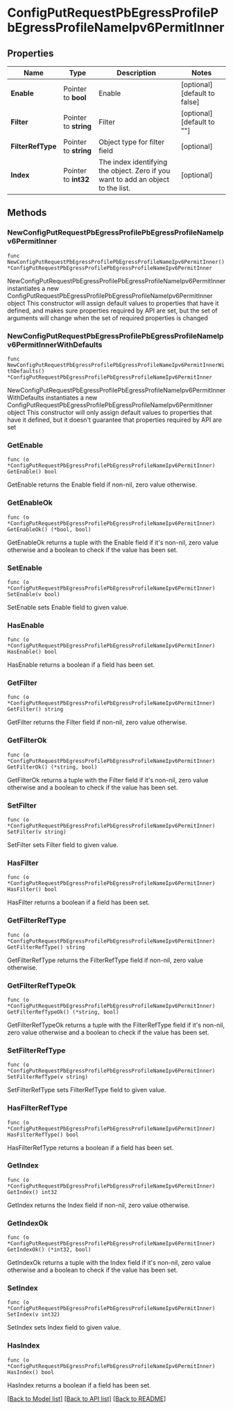 # ConfigPutRequestPbEgressProfilePbEgressProfileNameIpv6PermitInner

## Properties

Name | Type | Description | Notes
------------ | ------------- | ------------- | -------------
**Enable** | Pointer to **bool** | Enable | [optional] [default to false]
**Filter** | Pointer to **string** | Filter | [optional] [default to ""]
**FilterRefType** | Pointer to **string** | Object type for filter field | [optional] 
**Index** | Pointer to **int32** | The index identifying the object. Zero if you want to add an object to the list. | [optional] 

## Methods

### NewConfigPutRequestPbEgressProfilePbEgressProfileNameIpv6PermitInner

`func NewConfigPutRequestPbEgressProfilePbEgressProfileNameIpv6PermitInner() *ConfigPutRequestPbEgressProfilePbEgressProfileNameIpv6PermitInner`

NewConfigPutRequestPbEgressProfilePbEgressProfileNameIpv6PermitInner instantiates a new ConfigPutRequestPbEgressProfilePbEgressProfileNameIpv6PermitInner object
This constructor will assign default values to properties that have it defined,
and makes sure properties required by API are set, but the set of arguments
will change when the set of required properties is changed

### NewConfigPutRequestPbEgressProfilePbEgressProfileNameIpv6PermitInnerWithDefaults

`func NewConfigPutRequestPbEgressProfilePbEgressProfileNameIpv6PermitInnerWithDefaults() *ConfigPutRequestPbEgressProfilePbEgressProfileNameIpv6PermitInner`

NewConfigPutRequestPbEgressProfilePbEgressProfileNameIpv6PermitInnerWithDefaults instantiates a new ConfigPutRequestPbEgressProfilePbEgressProfileNameIpv6PermitInner object
This constructor will only assign default values to properties that have it defined,
but it doesn't guarantee that properties required by API are set

### GetEnable

`func (o *ConfigPutRequestPbEgressProfilePbEgressProfileNameIpv6PermitInner) GetEnable() bool`

GetEnable returns the Enable field if non-nil, zero value otherwise.

### GetEnableOk

`func (o *ConfigPutRequestPbEgressProfilePbEgressProfileNameIpv6PermitInner) GetEnableOk() (*bool, bool)`

GetEnableOk returns a tuple with the Enable field if it's non-nil, zero value otherwise
and a boolean to check if the value has been set.

### SetEnable

`func (o *ConfigPutRequestPbEgressProfilePbEgressProfileNameIpv6PermitInner) SetEnable(v bool)`

SetEnable sets Enable field to given value.

### HasEnable

`func (o *ConfigPutRequestPbEgressProfilePbEgressProfileNameIpv6PermitInner) HasEnable() bool`

HasEnable returns a boolean if a field has been set.

### GetFilter

`func (o *ConfigPutRequestPbEgressProfilePbEgressProfileNameIpv6PermitInner) GetFilter() string`

GetFilter returns the Filter field if non-nil, zero value otherwise.

### GetFilterOk

`func (o *ConfigPutRequestPbEgressProfilePbEgressProfileNameIpv6PermitInner) GetFilterOk() (*string, bool)`

GetFilterOk returns a tuple with the Filter field if it's non-nil, zero value otherwise
and a boolean to check if the value has been set.

### SetFilter

`func (o *ConfigPutRequestPbEgressProfilePbEgressProfileNameIpv6PermitInner) SetFilter(v string)`

SetFilter sets Filter field to given value.

### HasFilter

`func (o *ConfigPutRequestPbEgressProfilePbEgressProfileNameIpv6PermitInner) HasFilter() bool`

HasFilter returns a boolean if a field has been set.

### GetFilterRefType

`func (o *ConfigPutRequestPbEgressProfilePbEgressProfileNameIpv6PermitInner) GetFilterRefType() string`

GetFilterRefType returns the FilterRefType field if non-nil, zero value otherwise.

### GetFilterRefTypeOk

`func (o *ConfigPutRequestPbEgressProfilePbEgressProfileNameIpv6PermitInner) GetFilterRefTypeOk() (*string, bool)`

GetFilterRefTypeOk returns a tuple with the FilterRefType field if it's non-nil, zero value otherwise
and a boolean to check if the value has been set.

### SetFilterRefType

`func (o *ConfigPutRequestPbEgressProfilePbEgressProfileNameIpv6PermitInner) SetFilterRefType(v string)`

SetFilterRefType sets FilterRefType field to given value.

### HasFilterRefType

`func (o *ConfigPutRequestPbEgressProfilePbEgressProfileNameIpv6PermitInner) HasFilterRefType() bool`

HasFilterRefType returns a boolean if a field has been set.

### GetIndex

`func (o *ConfigPutRequestPbEgressProfilePbEgressProfileNameIpv6PermitInner) GetIndex() int32`

GetIndex returns the Index field if non-nil, zero value otherwise.

### GetIndexOk

`func (o *ConfigPutRequestPbEgressProfilePbEgressProfileNameIpv6PermitInner) GetIndexOk() (*int32, bool)`

GetIndexOk returns a tuple with the Index field if it's non-nil, zero value otherwise
and a boolean to check if the value has been set.

### SetIndex

`func (o *ConfigPutRequestPbEgressProfilePbEgressProfileNameIpv6PermitInner) SetIndex(v int32)`

SetIndex sets Index field to given value.

### HasIndex

`func (o *ConfigPutRequestPbEgressProfilePbEgressProfileNameIpv6PermitInner) HasIndex() bool`

HasIndex returns a boolean if a field has been set.


[[Back to Model list]](../README.md#documentation-for-models) [[Back to API list]](../README.md#documentation-for-api-endpoints) [[Back to README]](../README.md)


